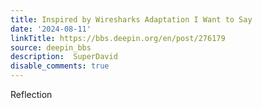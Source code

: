 ```yaml
---
title: Inspired by Wiresharks Adaptation I Want to Say
date: '2024-08-11'
linkTitle: https://bbs.deepin.org/en/post/276179
source: deepin_bbs
description:  SuperDavid 
disable_comments: true
---
```

Reflection
